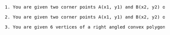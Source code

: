 <pre>

1. You are given two corner points A(x1, y1) and B(x2, y2) of a rectangular shaped window and some random points. Draw the window, find out and plot the points that fall inside the window.

2. You are given two corner points A(x1, y1) and B(x2, y2) of a rectangular shaped window and end points of some straight line. Draw the window. Draw all the lines using two colours. Part of lines that fall inside the window should be in red colour and the clipped part should be of green colour. Use cohen sutherland algorithm.

3. You are given 6 vertices of a right angled convex polygon. You are also given some random points. Now draw the polygon. Plot all the points using two colours. Points that fall outside the polygon should be in red and otherwise green.

</pre>